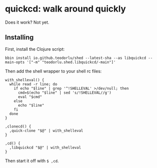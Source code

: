 # quickcd: walk around quickly

Does it work?
Not yet.

## Installing

First, install the Clojure script:

    bbin install io.github.teodorlu/shed --latest-sha --as libquickcd --main-opts '["-m" "teodorlu.shed.libquickcd/-main"]'

Then add the shell wrapper to your shell rc files:

    with_shelleval() {
      while read -r line; do
        if echo "$line" | grep '^!SHELLEVAL' >/dev/null; then
          cmd=$(echo "$line" | sed 's/!SHELLEVAL//g')
          eval "$cmd"
        else
          echo "$line"
        fi
      done
    }

    ,clonecd() {
      ,quick-clone "$@" | with_shelleval
    }

    ,cd() {
      ,libquickcd "$@" | with_shelleval
    }

Then start it off with `$ ,cd`.
